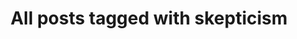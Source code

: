 ---
layout: tag
title: "All posts tagged with skepticism"
permalink: /weblog/tags/skepticism/
taxonomy: skepticism
---